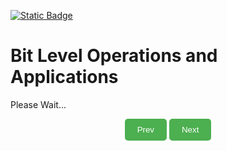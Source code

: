 [![Static Badge](https://img.shields.io/badge/Home-maker?labelColor=grey&color=grey)](https://baponkar.github.io/Learning-C)

# Bit Level Operations and Applications

Please Wait...

<div style="text-align: center;">
    <button type="button" onclick="window.location.href='https://baponkar.github.io/Learning-C/Recursion/Recursion';" style="background-color: #4CAF50; color: white; padding: 10px 20px; border: none; border-radius: 5px; cursor: pointer;">
       Prev
    </button>
     <button type="button" onclick="window.location.href='https://baponkar.github.io/Learning-C/Files-in-C/Files-in-C';" style="background-color: #4CAF50; color: white; padding: 10px 20px; border: none; border-radius: 5px; cursor: pointer;">
       Next
    </button>
</div>